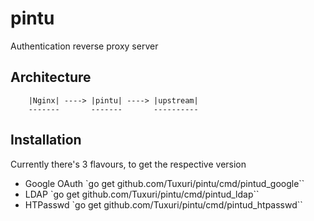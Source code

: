 pintu
=====

Authentication reverse proxy server

## Architecture

``` _______       _______       __________
    |Nginx| ----> |pintu| ----> |upstream|
    -------       -------       ----------
```

## Installation

Currently there's 3 flavours, to get the respective version

* Google OAuth `go get github.com/Tuxuri/pintu/cmd/pintud_google``
* LDAP `go get github.com/Tuxuri/pintu/cmd/pintud_ldap``
* HTPasswd `go get github.com/Tuxuri/pintu/cmd/pintud_htpasswd``
